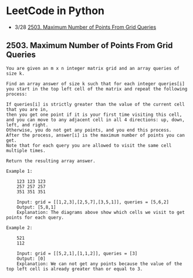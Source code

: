 
# LeetCode in Python

- 3/28 [2503. Maximum Number of Points From Grid Queries](https://leetcode.com/problems/maximum-number-of-points-from-grid-queries)

## 2503. Maximum Number of Points From Grid Queries

    You are given an m x n integer matrix grid and an array queries of size k.

    Find an array answer of size k such that for each integer queries[i] 
    you start in the top left cell of the matrix and repeat the following process:

    If queries[i] is strictly greater than the value of the current cell that you are in, 
    then you get one point if it is your first time visiting this cell, 
    and you can move to any adjacent cell in all 4 directions: up, down, left, and right.
    Otherwise, you do not get any points, and you end this process.
    After the process, answer[i] is the maximum number of points you can get. 
    Note that for each query you are allowed to visit the same cell multiple times.

    Return the resulting array answer.

    Example 1:

        123 123 123
        257 257 257
        351 351 351

        Input: grid = [[1,2,3],[2,5,7],[3,5,1]], queries = [5,6,2]
        Output: [5,8,1]
        Explanation: The diagrams above show which cells we visit to get points for each query.

    Example 2:

        521
        112

        Input: grid = [[5,2,1],[1,1,2]], queries = [3]
        Output: [0]
        Explanation: We can not get any points because the value of the top left cell is already greater than or equal to 3.
